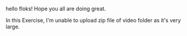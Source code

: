 hello floks! Hope you all are doing great. 

In this Exercise, I'm unable to upload zip file of video folder as it's very large.
